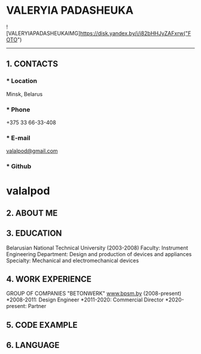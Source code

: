 # VALERYIA PADASHEUKA
![VALERYIAPADASHEUKAIMG]https://disk.yandex.by/i/i82bHHJyZAFxrw("FOTO")

**********************
## 1. CONTACTS
### * Location 
Minsk, Belarus
### * Phone
+375 33 66-33-408
### * E-mail
valalpod@gmail.com
### * Github
valalpod
======================

## 2. ABOUT ME


## 3. EDUCATION
Belarusian National Technical University (2003-2008)
Faculty: Instrument Engineering
Department: Design and production of devices and appliances
Specialty: Mechanical and electromechanical devices

## 4. WORK EXPERIENCE 
GROUP OF COMPANIES "BETONWERK" www.bpsm.by (2008-present)
*2008-2011: Design Engineer
*2011-2020: Commercial Director
*2020-present: Partner

## 5. CODE EXAMPLE

## 6. LANGUAGE



